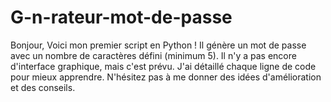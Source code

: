 # G-n-rateur-mot-de-passe
Bonjour,  Voici mon premier script en Python ! Il génère un mot de passe avec un nombre de caractères défini (minimum 5). Il n'y a pas encore d'interface graphique, mais c'est prévu. J'ai détaillé chaque ligne de code pour mieux apprendre. N'hésitez pas à me donner des idées d'amélioration et des conseils.

